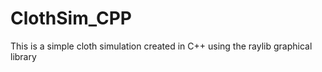 # ClothSim_CPP
 This is a simple cloth simulation created in C++ using the raylib graphical library 
